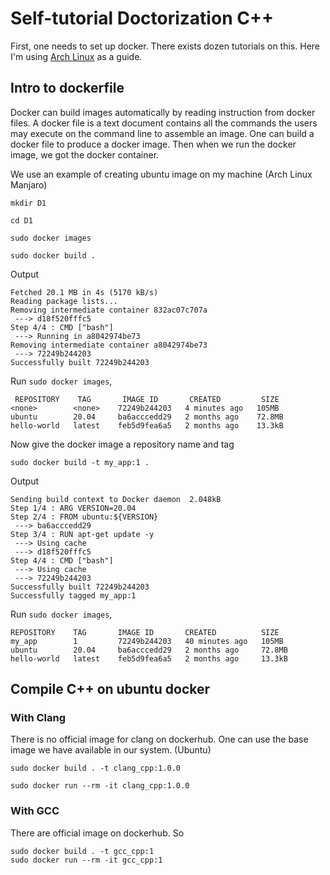 # Self-tutorial Doctorization C++
First, one needs to set up docker. There exists dozen tutorials on this.
Here I'm using [Arch Linux](https://linuxhint.com/arch-linux-docker-tutorial/) as a guide.

## Intro to dockerfile

Docker can build images automatically by reading instruction from docker files.
A docker file is a text document contains all the commands the users may execute on the command line to assemble an image.
One can build a docker file to produce a docker image. Then when we run the docker image, we got the docker container.

We use an example of creating ubuntu image on my machine  (Arch Linux Manjaro)

```
mkdir D1

cd D1

sudo docker images

sudo docker build .

```
Output
```
Fetched 20.1 MB in 4s (5170 kB/s)
Reading package lists...
Removing intermediate container 832ac07c707a
 ---> d18f520fffc5
Step 4/4 : CMD ["bash"]
 ---> Running in a8042974be73
Removing intermediate container a8042974be73
 ---> 72249b244203
Successfully built 72249b244203
```
Run `sudo docker images`, 

```
 REPOSITORY    TAG       IMAGE ID       CREATED         SIZE
<none>        <none>    72249b244203   4 minutes ago   105MB
ubuntu        20.04     ba6acccedd29   2 months ago    72.8MB
hello-world   latest    feb5d9fea6a5   2 months ago    13.3kB
```
Now give the docker image a repository name and tag 

`sudo docker build -t my_app:1 .`

Output
```
Sending build context to Docker daemon  2.048kB
Step 1/4 : ARG VERSION=20.04
Step 2/4 : FROM ubuntu:${VERSION}
 ---> ba6acccedd29
Step 3/4 : RUN apt-get update -y
 ---> Using cache
 ---> d18f520fffc5
Step 4/4 : CMD ["bash"]
 ---> Using cache
 ---> 72249b244203
Successfully built 72249b244203
Successfully tagged my_app:1
```
Run `sudo docker images`,

```
REPOSITORY    TAG       IMAGE ID       CREATED          SIZE
my_app        1         72249b244203   40 minutes ago   105MB
ubuntu        20.04     ba6acccedd29   2 months ago     72.8MB
hello-world   latest    feb5d9fea6a5   2 months ago     13.3kB
```
## Compile C++ on ubuntu docker

### With Clang
There is no official image for clang on dockerhub. One can use the base image we have available in our system. (Ubuntu)
```
sudo docker build . -t clang_cpp:1.0.0

sudo docker run --rm -it clang_cpp:1.0.0

```

### With GCC

There are official image on dockerhub. So
```
sudo docker build . -t gcc_cpp:1
sudo docker run --rm -it gcc_cpp:1
```
